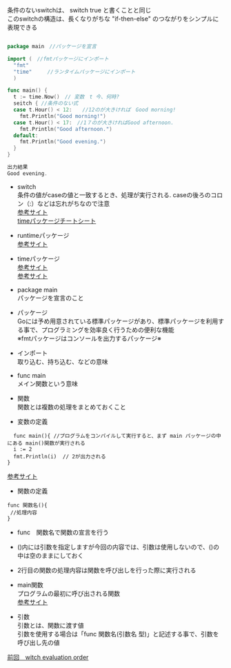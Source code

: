 条件のないswitchは、 switch true と書くことと同じ<br>
このswitchの構造は、長くなりがちな "if-then-else" のつながりをシンプルに表現できる<br>

```go

package main　//パッケージを宣言

import (　//fmtパッケージにインポート 
  "fmt"　
  "time"　　　//ランタイムパッケージにインポート
  )

func main() {　
  t := time.Now()　// 変数　t 今、何時?
  seitch { //条件のない式
  case t.Hour() < 12:　　//12のが大きければ　Good morning!
    fmt.Println("Good morning!")
  case t.Hour() < 17:　//1７のが大きければGood afternoon.
    fmt.Println("Good afternoon.")
  default:
    fmt.Println("Good evening.")
  }
}

出力結果
Good evening.
```

- switch<br>
条件の値がcaseの値と一致するとき、処理が実行される.
caseの後ろのコロン（:）などは忘れがちなので注意<br>
<a href="https://y-hiroyuki.xyz/go/conditional-branch/switch">参考サイト</a><br>
<a href="https://golang.keicode.com/basics/go-statement-switch.php">timeパッケージチートシート</a><br>

- runtimeパッケージ<br>
<a href="https://wa3.i-3-i.info/word13467.html">参考サイト</a><br>

- timeパッケージ<br>
 <a href="https://leben.mobi/go/time/go-programming/">参考サイト</a><br>
 <a href="https://qiita.com/wMETAw/items/2c3120d1338c646ecfba">参考サイト</a><br>

- package main<br>
 パッケージを宣言のこと<br>
 
- パッケージ<br>
 Goには予め用意されている標準パッケージがあり、標準パッケージを利用する事で、プログラミングを効率良く行うための便利な機能<br>
 ※fmtパッケージはコンソールを出力するパッケージ※<br>
  
- インポート　<br>
取り込む、持ち込む、などの意味<br>
 
- func main<br>
 メイン関数という意味<br>
    
- 関数<br>
関数とは複数の処理をまとめておくこと<br>

- 変数の定義
```
  func main(){ //プログラムをコンパイルして実行すると、まず main パッケージの中にある main()関数が実行される
  i := 2
  fmt.Println(i)  // 2が出力される
}
```
<a href="https://y-hiroyuki.xyz/go/variable/what-is-variable">参考サイト</a>


- 関数の定義
```
func 関数名(){
 //処理内容
}
```
- func　関数名で関数の宣言を行う<br>
- ()内には引数を指定しますが今回の内容では、引数は使用しないので、()の中は空のままにしておく<br>
- 2行目の関数の処理内容は関数を呼び出しを行った際に実行される<br>

- main関数<br>
プログラムの最初に呼び出される関数<br>
<a href="https://zenn.dev/kubo_programmer/articles/990891ff3a43c5">参考サイト</a>

- 引数<br>
引数とは、関数に渡す値<br>
引数を使用する場合は「func 関数名(引数名 型)」と記述する事で、引数を呼び出し先の値<br>

<a href="https://github.com/morimotoyuuki111/Go3/blob/main/%23Switch%20evaluation%20order.md">前回　witch evaluation order</a>
